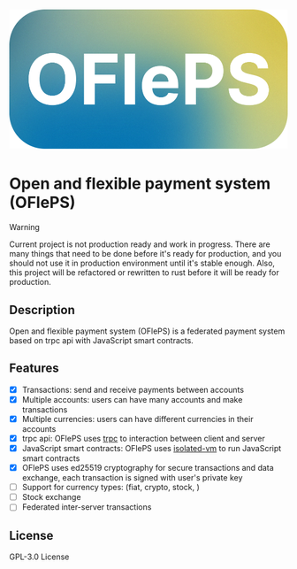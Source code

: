 <h1 align="center">

![logo](./imgs/logo.png)

</h1>

# Open and flexible payment system (OFlePS)

> [!WARNING]  
> Current project is not production ready and work in progress. There are many things that need to be done before it's ready for production, and you should not use it in production environment until it's stable enough.
> Also, this project will be refactored or rewritten to rust before it will be ready for production.

## Description

Open and flexible payment system (OFlePS) is a federated payment system based on trpc api with JavaScript smart contracts.

## Features

- [x] Transactions: send and receive payments between accounts
- [x] Multiple accounts: users can have many accounts and make transactions
- [x] Multiple currencies: users can have different currencies in their accounts
- [x] trpc api: OFlePS uses [trpc](https://trpc.io/) to interaction between client and server
- [x] JavaScript smart contracts: OFlePS uses [isolated-vm](https://github.com/laverdet/isolated-vm) to run JavaScript smart contracts
- [x] OFlePS uses ed25519 cryptography for secure transactions and data exchange, each transaction is signed with user's private key
- [ ] Support for currency types: (fiat, crypto, stock, )
- [ ] Stock exchange
- [ ] Federated inter-server transactions

## License

GPL-3.0 License
